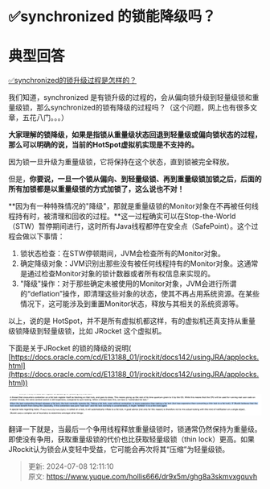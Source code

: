# ✅synchronized 的锁能降级吗？

# 典型回答


[✅synchronized的锁升级过程是怎样的？](https://www.yuque.com/hollis666/dr9x5m/cv5kt1)



我们知道，synchronized 是有锁升级的过程的，会从偏向锁升级到轻量级锁和重量级锁，那么synchronized的锁有降级的过程吗？（这个问题，网上也有很多文章，五花八门。。。）



**大家理解的锁降级，如果是指锁从重量级状态回退到轻量级或偏向锁状态的过程，那么可以明确的说，当前的HotSpot虚拟机实现是不支持的。**



因为锁一旦升级为重量级锁，它将保持在这个状态，直到锁被完全释放。



但是，**你要说，一旦一个锁从偏向、到轻量级锁、再到重量级锁加锁之后，后面的所有加锁都是以重量级锁的方式加锁了，这么说也不对！**



**因为有一种特殊情况的"降级"，那就是重量级锁的Monitor对象在不再被任何线程持有时，被清理和回收的过程。**这一过程确实可以在Stop-the-World（STW）暂停期间进行，这时所有Java线程都停在安全点（SafePoint）。这个过程会做以下事情：



1. 锁状态检查：在STW停顿期间，JVM会检查所有的Monitor对象。
2. 确定降级对象：JVM识别出那些没有被任何线程持有的Monitor对象。这通常是通过检查Monitor对象的锁计数器或者所有权信息来实现的。
3. "降级"操作：对于那些确定未被使用的Monitor对象，JVM会进行所谓的“deflation”操作，即清理这些对象的状态，使其不再占用系统资源。在某些情况下，这可能涉及到重置Monitor状态，释放与其相关的系统资源等。



以上，说的是 HotSpot，并不是所有虚拟机都这样，有的虚拟机还真支持从重量级锁降级到轻量级锁，比如 JRocket 这个虚拟机。



下面是关于JRocket 的锁的降级的说明( [https://docs.oracle.com/cd/E13188_01/jrockit/docs142/usingJRA/applocks.html](https://docs.oracle.com/cd/E13188_01/jrockit/docs142/usingJRA/applocks.html))



![1714541306562-862ad765-ee44-4da9-ad41-2fa170638b19.png](./img/xJ79Z6rgsRxCKGdf/1714541306562-862ad765-ee44-4da9-ad41-2fa170638b19-888094.png)



翻译一下就是，当最后一个争用线程释放重量级锁时，锁通常仍然保持为重量级。即使没有争用，获取重量级锁的代价也比获取轻量级锁（thin lock）更高。如果JRockit认为锁会从变轻中受益，它可能会再次将其“压缩”为轻量级锁。







> 更新: 2024-07-08 12:11:10  
> 原文: <https://www.yuque.com/hollis666/dr9x5m/ghg8a3skmvxgquvh>